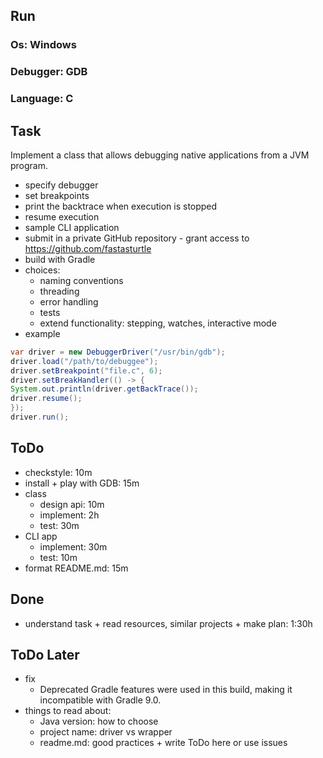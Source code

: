 ## Run
### Os: Windows
### Debugger: GDB
### Language: C

## Task
Implement a class that allows debugging native applications from a JVM program.
  - specify debugger
  - set breakpoints
  - print the backtrace when execution is stopped
  - resume execution
- sample CLI application
- submit in a private GitHub repository - grant access to https://github.com/fastasturtle
- build with Gradle
- choices:
  - naming conventions
  - threading
  - error handling
  - tests
  - extend functionality: stepping, watches, interactive mode
- example 
```java
var driver = new DebuggerDriver("/usr/bin/gdb");
driver.load("/path/to/debuggee");
driver.setBreakpoint("file.c", 6);
driver.setBreakHandler(() -> {
System.out.println(driver.getBackTrace());
driver.resume();
});
driver.run();
```


## ToDo
- checkstyle: 10m
- install + play with GDB: 15m
- class
  - design api: 10m
  - implement: 2h
  - test: 30m
- CLI app
  - implement: 30m
  - test: 10m
- format README.md: 15m

## Done
- understand task + read resources, similar projects + make plan: 1:30h

## ToDo Later
- fix
  - Deprecated Gradle features were used in this build, making it incompatible with Gradle 9.0.
- things to read about:
  - Java version: how to choose
  - project name: driver vs wrapper
  - readme.md: good practices + write ToDo here or use issues